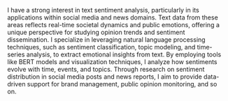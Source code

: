 I have a strong interest in text sentiment analysis, particularly in its applications within social media and news domains. Text data from these areas reflects real-time societal dynamics and public emotions, offering a unique perspective for studying opinion trends and sentiment dissemination. I specialize in leveraging natural language processing techniques, such as sentiment classification, topic modeling, and time-series analysis, to extract emotional insights from text. By employing tools like BERT models and visualization techniques, I analyze how sentiments evolve with time, events, and topics. Through research on sentiment distribution in social media posts and news reports, I aim to provide data-driven support for brand management, public opinion monitoring, and so on.
